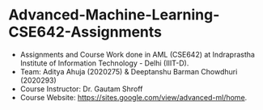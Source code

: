 # Advanced-Machine-Learning-CSE642-Assignments
- Assignments and Course Work done in AML (CSE642) at Indraprastha Institute of Information Technology - Delhi (IIIT-D).
- Team: Aditya Ahuja (2020275) & Deeptanshu Barman Chowdhuri (2020293)
- Course Instructor: Dr. Gautam Shroff 
- Course Website: https://sites.google.com/view/advanced-ml/home.

